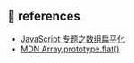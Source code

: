 ## :link: references

- [JavaScript 专题之数组扁平化](https://juejin.im/post/59716f15f265da6c4c500fc7)
- [MDN Array.prototype.flat()](https://developer.mozilla.org/zh-CN/docs/Web/JavaScript/Reference/Global_Objects/Array/flat)
